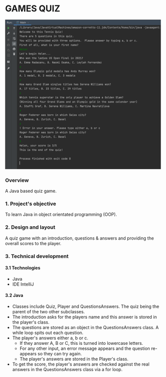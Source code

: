 # GAMES QUIZ

![games quiz screen](./images/games-quiz.png)

### Overview
A Java based quiz game.

### 1. Project's objective
To learn Java in object orientated programming (OOP).

### 2. Design and layout
A quiz game with an introduction, questions & answers and providing the overall scores to the player.

### 3. Technical development

#### 3.1 Technologies
- Java
- IDE IntelliJ

#### 3.2 Java
- Classes include Quiz, Player and QuestionsAnswers.  The quiz being the parent of the two other subclasses.
- The introduction asks for the players name and this answer is stored in the player's class.
- The questions are stored as an object in the QuestionsAnswers class. A while loop spits out each question.
- The player's answers either a, b or c.  
  - If they answer A, B or C, this is turned into lowercase letters.  
  - For any other input, an error message appears and the question re-appears so they can try again.
  - The player's answers are stored in the Player's class.
- To get the score, the player's answers are checked against the real answers in the QuestionsAnswers class via a for loop.